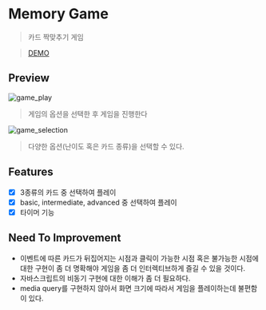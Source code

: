 # Memory Game

> 카드 짝맞추기 게임

> [DEMO](https://jjanmo.github.io/jjanmo.github.io-memorygame/)

## Preview

![game_play](image/memorygame1.gif)

> 게임의 옵션을 선택한 후 게임을 진행한다

![game_selection](image/memorygame2.gif)

> 다양한 옵션(난이도 혹은 카드 종류)을 선택할 수 있다.

## Features

- [x] 3종류의 카드 중 선택하여 플레이
- [x] basic, intermediate, advanced 중 선택하여 플레이
- [x] 타이머 기능

## Need To Improvement

- 이벤트에 따른 카드가 뒤집어지는 시점과 클릭이 가능한 시점 혹은 불가능한 시점에 대한 구현이 좀 더 명확해야 게임을 좀 더 인터렉티브하게 즐길 수 있을 것이다.
- 자바스크립트의 비동기 구현에 대한 이해가 좀 더 필요하다.
- media query를 구현하지 않아서 화면 크기에 따라서 게임을 플레이하는데 불편함이 있다.
